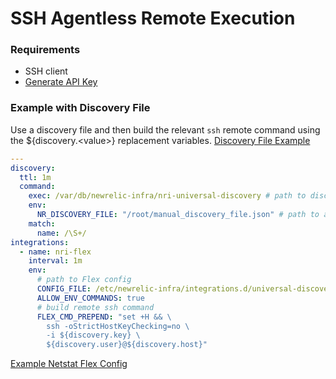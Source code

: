 # SSH Agentless Remote Execution

### Requirements

- SSH client
- [Generate API Key](https://one.newrelic.com/launcher/api-keys-ui.api-keys-launcher?)

### Example with Discovery File

Use a discovery file and then build the relevant `ssh` remote command using the ${discovery.\<value\>} replacement variables.
[Discovery File Example](./discovery-file.md)

```yaml
---
discovery:
  ttl: 1m
  command:
    exec: /var/db/newrelic-infra/nri-universal-discovery # path to discovery binary
    env:
      NR_DISCOVERY_FILE: "/root/manual_discovery_file.json" # path to a discovery file
    match:
      name: /\S+/
integrations:
  - name: nri-flex
    interval: 1m
    env:
      # path to Flex config
      CONFIG_FILE: /etc/newrelic-infra/integrations.d/universal-discovery-sub-configs/remote-netstat.yml
      ALLOW_ENV_COMMANDS: true
      # build remote ssh command
      FLEX_CMD_PREPEND: "set +H && \
        ssh -oStrictHostKeyChecking=no \
        -i ${discovery.key} \
        ${discovery.user}@${discovery.host}"
```

[Example Netstat Flex Config](../../examples/remote-netstat.yml)
